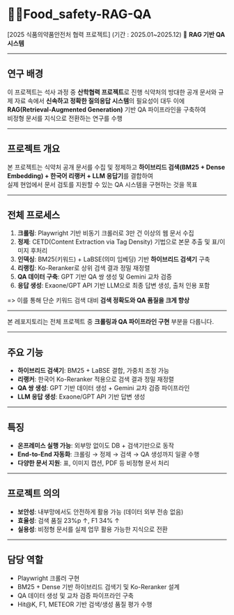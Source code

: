 # 💊🍔Food_safety-RAG-QA  
[2025 식품의약품안전처 협력 프로젝트]
(기간 : 2025.01~2025.12)
🧾 **RAG 기반 QA 시스템**

---

##  연구 배경  

이 프로젝트는 석사 과정 중 **산학협력 프로젝트**로 진행
식약처의 방대한 공개 문서와 규제 자료 속에서 **신속하고 정확한 질의응답 시스템**의 필요성이 대두
이에 **RAG(Retrieval-Augmented Generation)** 기반 QA 파이프라인을 구축하여  
비정형 문서를 지식으로 전환하는 연구를 수행

---

##  프로젝트 개요  

본 프로젝트는 식약처 공개 문서를 수집 및 정제하고
**하이브리드 검색(BM25 + Dense Embedding) + 한국어 리랭커 + LLM 응답기**를 결합하여  
실제 현업에서 문서 검토를 지원할 수 있는 QA 시스템을 구현하는 것을 목표

---

##  전체 프로세스  

1. **크롤링**: Playwright 기반 비동기 크롤러로 3만 건 이상의 웹 문서 수집  
2. **정제**: CETD(Content Extraction via Tag Density) 기법으로 본문 추출 및 표/이미지 후처리  
3. **인덱싱**: BM25(키워드) + LaBSE(의미 임베딩) 기반 **하이브리드 검색기** 구축  
4. **리랭킹**: Ko-Reranker로 상위 검색 결과 정밀 재정렬  
5. **QA 데이터 구축**: GPT 기반 QA 쌍 생성 및 Gemini 교차 검증  
6. **응답 생성**: Exaone/GPT API 기반 LLM으로 최종 답변 생성, 출처 인용 포함  

=> 이를 통해 단순 키워드 검색 대비 **검색 정확도와 QA 품질을 크게 향상**

---

본 레포지토리는 전체 프로젝트 중 **크롤링과 QA 파이프라인 구현** 부분을 다룹니다.  

---

##  주요 기능  

- **하이브리드 검색기**: BM25 + LaBSE 결합, 가중치 조정 가능  
- **리랭커**: 한국어 Ko-Reranker 적용으로 검색 결과 정밀 재정렬  
- **QA 쌍 생성**: GPT 기반 데이터 생성 + Gemini 교차 검증 파이프라인  
- **LLM 응답 생성**: Exaone/GPT API 기반 답변 생성 

---

##  특징  

- **온프레미스 실행 가능**: 외부망 없이도 DB + 검색기만으로 동작  
- **End-to-End 자동화**: 크롤링 → 정제 → 검색 → QA 생성까지 일괄 수행  
- **다양한 문서 지원**: 표, 이미지 캡션, PDF 등 비정형 문서 처리  

---

##  프로젝트 의의  

- **보안성**: 내부망에서도 안전하게 활용 가능 (데이터 외부 전송 없음)  
- **효율성**: 검색 품질 23%p ↑, F1 34% ↑  
- **실용성**: 비정형 문서를 실제 업무 활용 가능한 지식으로 전환  

---

##  담당 역할  

- Playwright 크롤러 구현  
- BM25 + Dense 기반 하이브리드 검색기 및 Ko-Reranker 설계  
- QA 데이터 생성 및 교차 검증 파이프라인 구축  
- Hit@K, F1, METEOR 기반 검색/생성 품질 평가 수행  

